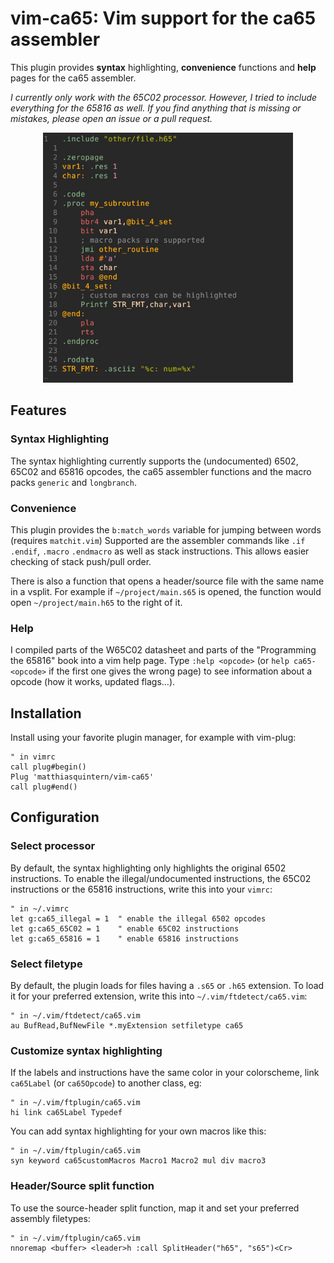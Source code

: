 # vim-ca65: Vim support for the ca65 assembler
This plugin provides **syntax** highlighting, **convenience** functions and **help** pages for the ca65 assembler.

*I currently only work with the 65C02 processor. However, I tried to include everything for the 65816 as well. 
If you find anything that is missing or mistakes, please open an issue or a pull request.*

<p align="center">
<img style="height: 400px; " src="screenshot.jpeg" alt="vim-ca65 highlights instructions, labels, literals, macros and ca65 functions">
</p>


## Features
### Syntax Highlighting
The syntax highlighting currently supports the (undocumented) 6502, 65C02 and 65816 opcodes, the ca65 assembler functions
and the macro packs `generic` and `longbranch`.

### Convenience
This plugin provides the `b:match_words` variable for jumping between words (requires `matchit.vim`)
Supported are the assembler commands like `.if` `.endif`, `.macro` `.endmacro` as well as stack instructions.
This allows easier checking of stack push/pull order.

There is also a function that opens a header/source file with the same name in a vsplit.
For example if `~/project/main.s65` is opened, the function would open `~/project/main.h65` to the right of it.

### Help
I compiled parts of the W65C02 datasheet and parts of the "Programming the 65816" book into a vim help page.
Type `:help <opcode>` (or `help ca65-<opcode>` if the first one gives the wrong page) to see information about a opcode (how it works, updated flags...).

## Installation
Install using your favorite plugin manager, for example with vim-plug:
```vim
" in vimrc
call plug#begin()
Plug 'matthiasquintern/vim-ca65'
call plug#end()
```


## Configuration
### Select processor
By default, the syntax highlighting only highlights the original 6502 instructions.
To enable the illegal/undocumented instructions, the 65C02 instructions or the 65816 instructions, write this into your `vimrc`:
```vim
" in ~/.vimrc
let g:ca65_illegal = 1  " enable the illegal 6502 opcodes
let g:ca65_65C02 = 1    " enable 65C02 instructions
let g:ca65_65816 = 1    " enable 65816 instructions
```

### Select filetype
By default, the plugin loads for files having a `.s65` or `.h65` extension.
To load it for your preferred extension, write this into `~/.vim/ftdetect/ca65.vim`:
```vim
" in ~/.vim/ftdetect/ca65.vim
au BufRead,BufNewFile *.myExtension setfiletype ca65
```
### Customize syntax highlighting
If the labels and instructions have the same color in your colorscheme, 
link `ca65Label` (or `ca65Opcode`) to another class, eg: 
```vim
" in ~/.vim/ftplugin/ca65.vim
hi link ca65Label Typedef
```

You can add syntax highlighting for your own macros like this:
```vim
" in ~/.vim/ftplugin/ca65.vim
syn keyword ca65customMacros Macro1 Macro2 mul div macro3
```

### Header/Source split function
To use the source-header split function, map it and set your preferred assembly filetypes:
```vim
" in ~/.vim/ftplugin/ca65.vim
nnoremap <buffer> <leader>h :call SplitHeader("h65", "s65")<Cr>
```
